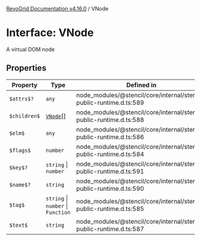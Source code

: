 [RevoGrid Documentation v4.16.0](README.md) / VNode

# Interface: VNode

A virtual DOM node

## Properties

| Property | Type | Defined in |
| ------ | ------ | ------ |
| `$attrs$?` | `any` | node\_modules/@stencil/core/internal/stencil-public-runtime.d.ts:589 |
| `$children$` | [`VNode`](Interface.VNode.md)[] | node\_modules/@stencil/core/internal/stencil-public-runtime.d.ts:588 |
| `$elm$` | `any` | node\_modules/@stencil/core/internal/stencil-public-runtime.d.ts:586 |
| `$flags$` | `number` | node\_modules/@stencil/core/internal/stencil-public-runtime.d.ts:584 |
| `$key$?` | `string` \| `number` | node\_modules/@stencil/core/internal/stencil-public-runtime.d.ts:591 |
| `$name$?` | `string` | node\_modules/@stencil/core/internal/stencil-public-runtime.d.ts:590 |
| `$tag$` | `string` \| `number` \| `Function` | node\_modules/@stencil/core/internal/stencil-public-runtime.d.ts:585 |
| `$text$` | `string` | node\_modules/@stencil/core/internal/stencil-public-runtime.d.ts:587 |
